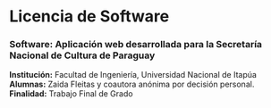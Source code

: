 # Licencia de Software

### **Software:** Aplicación web desarrollada para la Secretaría Nacional de Cultura de Paraguay  
   
**Institución:** Facultad de Ingeniería, Universidad Nacional de Itapúa 
**Alumnas:** Zaida Fleitas y coautora anónima por decisión personal.
**Finalidad:** Trabajo Final de Grado  
